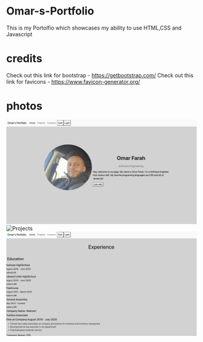 # Omar-s-Portfolio
This is my Portolfio which showcases my ability to use HTML,CSS and Javascript
# credits
Check out this link for bootstrap - https://getbootstrap.com/ 
Check out this link for favicons - https://www.favicon-generator.org/
# photos
![Homepage](/images/Home-page.png)
![Projects](/images/Projecs-page.png)
![Contact](/images/Contact-page.png)